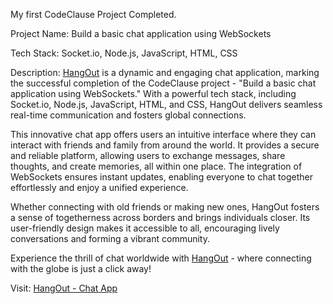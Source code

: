 My first CodeClause Project Completed.

Project Name: Build a basic chat application using WebSockets

Tech Stack: Socket.io, Node.js, JavaScript, HTML, CSS

Description: [HangOut](https://hangout-jkcg.onrender.com) is a dynamic and engaging chat application, marking the successful completion of the CodeClause project - "Build a basic chat application using WebSockets." With a powerful tech stack, including Socket.io, Node.js, JavaScript, HTML, and CSS, HangOut delivers seamless real-time communication and fosters global connections.

This innovative chat app offers users an intuitive interface where they can interact with friends and family from around the world. It provides a secure and reliable platform, allowing users to exchange messages, share thoughts, and create memories, all within one place. The integration of WebSockets ensures instant updates, enabling everyone to chat together effortlessly and enjoy a unified experience.

Whether connecting with old friends or making new ones, HangOut fosters a sense of togetherness across borders and brings individuals closer. Its user-friendly design makes it accessible to all, encouraging lively conversations and forming a vibrant community.

Experience the thrill of chat worldwide with [HangOut](https://hangout-jkcg.onrender.com) - where connecting with the globe is just a click away!

Visit: [HangOut - Chat App](https://hangout-jkcg.onrender.com)
